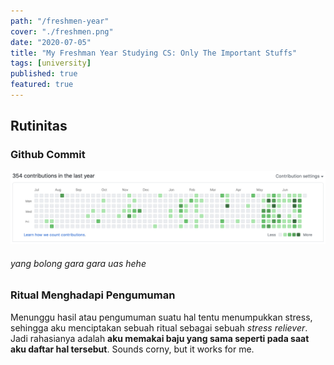 ```yaml
---
path: "/freshmen-year"
cover: "./freshmen.png"
date: "2020-07-05"
title: "My Freshman Year Studying CS: Only The Important Stuffs"
tags: [university]
published: true
featured: true
---
```


## Rutinitas

### Github Commit

![commits](./commit.png)

###### yang bolong gara gara uas hehe

### Ritual Menghadapi Pengumuman

Menunggu hasil atau pengumuman suatu hal tentu menumpukkan stress, sehingga aku menciptakan sebuah ritual sebagai sebuah _stress reliever_. Jadi rahasianya adalah **aku memakai baju yang sama seperti pada saat aku daftar hal tersebut**. Sounds corny, but it works for me.
